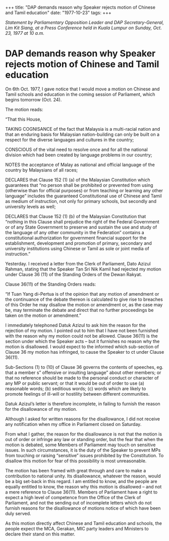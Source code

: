 +++ 
title: "DAP demands reason why Speaker rejects motion of Chinese and Tamil education"
date: "1977-10-23"
tags:
+++

_Statement by Parliamentary Opposition Leader and DAP Secretary-General, Lim Kit Siang, at a Press Conference held in Kuala Lumpur on Sunday, Oct. 23, 1977 at 10 a.m._

# DAP demands reason why Speaker rejects motion of Chinese and Tamil education

On 6th Oct. 1977, I gave notice that I would move a motion on Chinese and Tamil schools and education in the coming session of Parliament, which begins tomorrow (Oct. 24).</u>

The motion reads:

“That this House,

TAKING COGNISANCE of the fact that Malaysia is a multi-racial nation and that an enduring basis for Malaysian nation-building can only be built on a respect for the diverse languages and cultures in the country;

CONSCIOUS of the vital need to resolve once and for all the national division which had been created by language problems in our country;

NOTES the acceptance of Malay as national and official language of the country by Malaysians of all races;

DECLARES that Clause 152 (1) (a) of the Malaysian Constitution which guarantees that “no person shall be prohibited or prevented from using (otherwise than for official purposes) or from teaching or learning any other language” includes the guaranteed Constitutional use of Chinese and Tamil as medium of instruction, not only for primary schools, but secondly and university levels as well;

DECLARES that Clause 152 (1) (b) of the Malaysian Constitution that “nothing in this Clause shall prejudice the right of the Federal Government or of any State Government to preserve and sustain the use and study of the language of any other community in the Federation” contains a constitutional authorization for government financial support for the establishment, development and promotion of primary, secondary and university institutions using Chinese or Tamil as sole or joint media of instruction.”

Yesterday. I received a letter from the Clerk of Parliament, Dato Azizul Rahman, stating that the Speaker Tan Sri Nik Kamil had rejected my motion under Clause 36 (11) of the Standing Orders of the Dewan Rakyat.

Clause 36(11) of the Standing Orders reads:

“If Tuan Yang di-Pertua is of the opinion that any motion of amendment or the continuance of the debate thereon is calculated to give rise to breaches of this Order he may disallow the motion or amendment or, as the case may be, may terminate the debate and direct that no further proceedings be taken on the motion or amendment.”

I immediately telephoned Datuk Azizul to ask him the reason for the rejection of my motion. I pointed out to him that I have not been furnished with the reason why my motion could not be allowed. Clause 36(11) is the section under which the Speaker acts – but it furnishes no reason why the motion is disallowed. I would expect to the informed which sub-section of Clause 36 my motion has infringed, to cause the Speaker to ct under Clause 36(11).

Sub-Sections (1) to (10) of Clause 36 governs the contents of speeches, eg. that a member s” offensive or insulting language” about other members; or that no reference should be made to the personal conduct or character of any MP or public servant; or that it would be out of order to use (a) reasonable words; (b) seditious words; (c) words which are likely to promote feelings of ill-will or hostility between different communities.

Datuk Azizul’s letter is therefore incomplete, in failing to furnish the reason for the disallowance of my motion.

Although I asked for written reasons for the disallowance, I did not receive any notification when my office in Parliament closed on Saturday.

From what I gather, the reason for the disallowance is not that the motion is out of order or infringe any law or standing order, but the fear that when the motion is debated, some Members of Parliament may touch on sensitive issues. In such circumstances, it is the duty of the Speaker to prevent MPs from touching or raising “sensitive” issues prohibited by the Constitution. To disallow this motion for fear of this possibility is most unreasonable.

The motion has been framed with great through and care to make a contribution to national unity. Its disallowance, whatever the reason, would be a big set-back in this regard. I am entitled to know, and the people are equally entitled to know, the reason why this motion is disallowed – and not a mere reference to Clause 36(11). Members of Parliament have a right to expect a high level of competence from the Office of the Clerk of Parliament, and not the sending out of incomplete letters which do not furnish reasons for the disallowance of motions notice of which have been duly served.

As this motion directly affect Chinese and Tamil education and schools, the people expect the MCA, Gerakan, MIC party leaders and Ministers to declare their stand on this matter.
 
